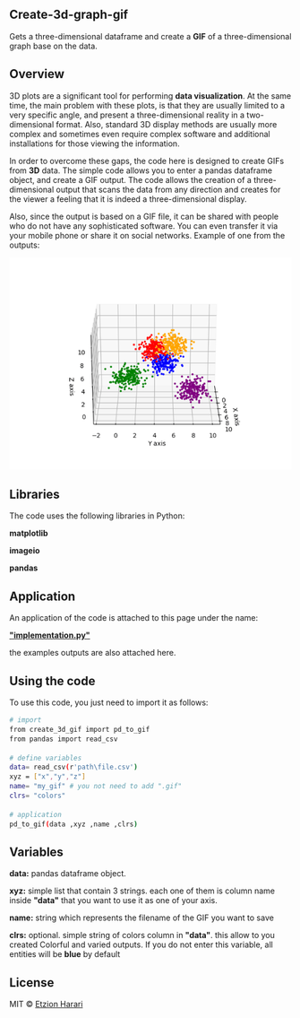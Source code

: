 ## Create-3d-graph-gif
Gets a three-dimensional dataframe and create a **GIF** of a three-dimensional graph base on the data.

## Overview
3D plots are a significant tool for performing **data visualization**. At the same time, the main problem with these plots, is that they are usually limited to a very specific angle, and present a three-dimensional reality in a two-dimensional format. Also, standard 3D display methods are usually more complex and sometimes even require complex software and additional installations for those viewing the information.

In order to overcome these gaps, the code here is designed to create GIFs from **3D** data. The simple code allows you to enter a pandas dataframe object, and create a GIF output. The code allows the creation of a three-dimensional output that scans the data from any direction and creates for the viewer a feeling that it is indeed a three-dimensional display.

Also, since the output is based on a GIF file, it can be shared with people who do not have any sophisticated software. You can even transfer it via your mobile phone or share it on social networks. Example of one from the outputs:

![example](https://github.com/EtzionData/create-3d-graph-gif/blob/master/Picture/example.gif)

## Libraries
The code uses the following libraries in Python:

**matplotlib**

**imageio**

**pandas**

## Application
An application of the code is attached to this page under the name: 

[**"implementation.py"**](https://github.com/EtzionData/create-3d-graph-gif/blob/master/implementation.py)

the examples outputs are also attached here.

## Using the code
To use this code, you just need to import it as follows:
``` sh
# import
from create_3d_gif import pd_to_gif
from pandas import read_csv

# define variables
data= read_csv(r'path\file.csv')
xyz = ["x","y","z"]
name= "my_gif" # you not need to add ".gif"
clrs= "colors"

# application
pd_to_gif(data ,xyz ,name ,clrs)
```

## Variables

**data:** pandas dataframe object.

**xyz:** simple list that contain 3 strings. each one of them is column name inside **"data"** that you want to use it as one of your axis.

**name:** string which represents the filename of the GIF you want to save

**clrs:** optional. simple string of colors column in **"data"**. this allow to you created Colorful and varied outputs. If you do not enter this variable, all entities will be **blue** by default

## License
MIT © [Etzion Harari](https://github.com/EtzionData)

